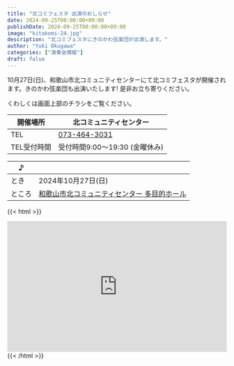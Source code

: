 ```yaml
---
title: "北コミフェスタ 出演のおしらせ"
date: 2024-09-25T00:00:00+09:00
publishDate: 2024-09-25T00:00:00+09:00
image: "kitakomi-24.jpg"
description: "北コミフェスタにきのかわ弦楽団が出演します。"
author: "Yuki Okugawa"
categories: ["演奏会情報"]
draft: false
---
```


10月27日(日)、和歌山市北コミュニティセンターにて北コミフェスタが開催されます。きのかわ弦楽団も出演いたします!
是非お立ち寄りください。

くわしくは画面上部のチラシをご覧ください。

| 開催場所    | 北コミュニティセンター           |
| ----------- | -------------------------------- |
| TEL         | [073-464-3031](tel:073-464-3031) |
| TEL受付時間 | 受付時間9:00〜19:30 (金曜休み)   |

| ♪      |                                                                                                                     |
| ------ | ------------------------------------------------------------------------------------------------------------------- |
| とき   | 2024年10月27日(日)                                                                    |
| ところ | [和歌山市北コミュニティセンター 多目的ホール](http://www.city.wakayama.wakayama.jp/shisetsu/community/1000963.html) |

{{< html >}}

<iframe src="https://www.google.com/maps/embed?pb=!1m18!1m12!1m3!1d3297.563737485079!2d135.2178114505228!3d34.259674114122646!2m3!1f0!2f0!3f0!3m2!1i1024!2i768!4f13.1!3m3!1m2!1s0x6000b3630ad341a9%3A0x7404136cb0f13f70!2z5ZKM5q2M5bGx5biCIOWMl-OCs-ODn-ODpeODi-ODhuOCo-OCu-ODs-OCv-ODvA!5e0!3m2!1sja!2sjp!4v1666938186120!5m2!1sja!2sjp" style="border:0;width:100%;height:300px;" allowfullscreen="" loading="lazy" referrerpolicy="no-referrer-when-downgrade"></iframe>
{{< /html >}}
